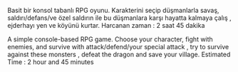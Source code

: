 Basit bir konsol tabanlı RPG oyunu. Karakterini seçip düşmanlarla savaş, saldırı/defans/ve özel saldırın ile bu düşmanlara karşı hayatta kalmaya çalış , ejderhayı yen ve köyünü kurtar.
Harcanan zaman : 2 saat 45 dakika

A simple console-based RPG game. Choose your character, fight with enemies, and survive with attack/defend/your special attack , try to survive against these monsters , defeat the dragon and save your village.
Estimated Time : 2 hour and 45 minutes